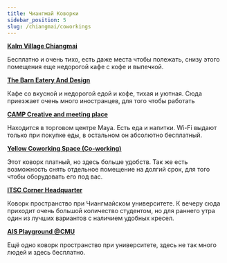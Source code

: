 ```yaml
---
title: Чиангмай Коворки
sidebar_position: 5
slug: /chiangmai/coworkings
---
```



[**Kalm Village Chiangmai**](https://goo.gl/maps/AAJzxgwzddGaUbRz5)

Бесплатно и очень тихо, есть даже места чтобы полежать, снизу этого помещения еще недорогой кафе с кофе и выпечкой.


[**The Barn Eatery And Design**](https://goo.gl/maps/mxTHPAPvHbGvbHey6)

Кафе со вкусной и недорогой едой и кофе, тихая и уютная. Сюда приезжает очень много иностранцев, для того чтобы работать


[**CAMP Creative and meeting place**](https://goo.gl/maps/Hf3jUKfnG68tcyff7)

Находится в торговом центре Maya. Есть еда и напитки. Wi-Fi выдают только при покупке еды, в остальном он абсолютно бесплатный.


[**Yellow Coworking Space (Co-working)**](https://goo.gl/maps/r8MS9T47f4TgZbNy6)

Этот коворк платный, но здесь больше удобств. Так же есть возможность снять отдельное помещение на долгий срок, для того чтобы оборудовать его под вас.


[**ITSC Corner Headquarter**](https://goo.gl/maps/E2VBnUjyuKU7QEU9A)

Коворк пространство при Чиангмайском университете. К вечеру сюда приходит очень большой количество студентом, но для раннего утра один из лучших вариантов с наличием удобных кресел.


[**AIS Playground @CMU**](https://goo.gl/maps/1HzFnrozeoRJuXoS6)

Ещё одно коворк пространство при университете, здесь не так много людей и здесь бесплатно.